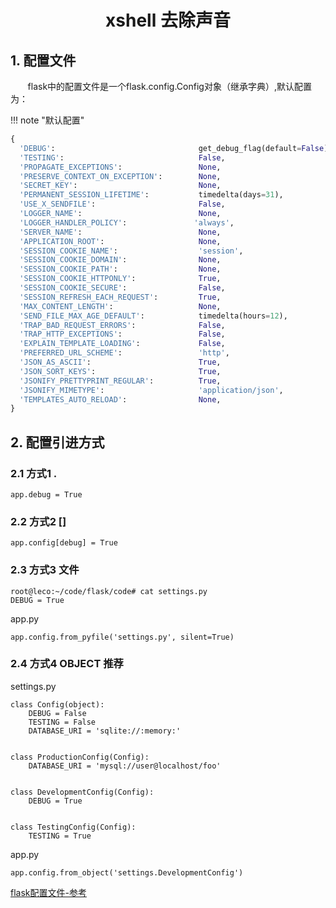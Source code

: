 <center><h1> xshell 去除声音 </h1></center>

## 1. 配置文件
&#160; &#160; &#160; &#160;flask中的配置文件是一个flask.config.Config对象（继承字典）,默认配置为：

!!! note "默认配置"
```python
{
  'DEBUG':                                get_debug_flag(default=False),  是否开启Debug模式
  'TESTING':                              False,                          是否开启测试模式
  'PROPAGATE_EXCEPTIONS':                 None,                          
  'PRESERVE_CONTEXT_ON_EXCEPTION':        None,
  'SECRET_KEY':                           None,
  'PERMANENT_SESSION_LIFETIME':           timedelta(days=31),
  'USE_X_SENDFILE':                       False,
  'LOGGER_NAME':                          None,
  'LOGGER_HANDLER_POLICY':               'always',
  'SERVER_NAME':                          None,
  'APPLICATION_ROOT':                     None,
  'SESSION_COOKIE_NAME':                  'session',
  'SESSION_COOKIE_DOMAIN':                None,
  'SESSION_COOKIE_PATH':                  None,
  'SESSION_COOKIE_HTTPONLY':              True,
  'SESSION_COOKIE_SECURE':                False,
  'SESSION_REFRESH_EACH_REQUEST':         True,
  'MAX_CONTENT_LENGTH':                   None,
  'SEND_FILE_MAX_AGE_DEFAULT':            timedelta(hours=12),
  'TRAP_BAD_REQUEST_ERRORS':              False,
  'TRAP_HTTP_EXCEPTIONS':                 False,
  'EXPLAIN_TEMPLATE_LOADING':             False,
  'PREFERRED_URL_SCHEME':                 'http',
  'JSON_AS_ASCII':                        True,
  'JSON_SORT_KEYS':                       True,
  'JSONIFY_PRETTYPRINT_REGULAR':          True,
  'JSONIFY_MIMETYPE':                     'application/json',
  'TEMPLATES_AUTO_RELOAD':                None,
}
```

## 2. 配置引进方式
### 2.1 方式1 .

```
app.debug = True
```

### 2.2 方式2 []

```
app.config[debug] = True
```

### 2.3 方式3 文件

```
root@leco:~/code/flask/code# cat settings.py
DEBUG = True
```

app.py
```
app.config.from_pyfile('settings.py', silent=True)
```


### 2.4 方式4 OBJECT 推荐
settings.py
```
class Config(object):
    DEBUG = False
    TESTING = False
    DATABASE_URI = 'sqlite://:memory:'


class ProductionConfig(Config):
    DATABASE_URI = 'mysql://user@localhost/foo'


class DevelopmentConfig(Config):
    DEBUG = True


class TestingConfig(Config):
    TESTING = True
```
app.py

```
app.config.from_object('settings.DevelopmentConfig')
```

[flask配置文件-参考](http://www.pythondoc.com/flask/config.html)

